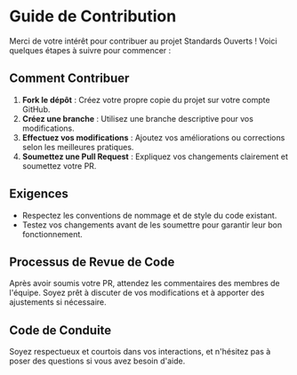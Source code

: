 # Guide de Contribution

Merci de votre intérêt pour contribuer au projet Standards Ouverts ! Voici quelques étapes à suivre pour commencer :

## Comment Contribuer
1. **Fork le dépôt** : Créez votre propre copie du projet sur votre compte GitHub.
2. **Créez une branche** : Utilisez une branche descriptive pour vos modifications.
3. **Effectuez vos modifications** : Ajoutez vos améliorations ou corrections selon les meilleures pratiques.
4. **Soumettez une Pull Request** : Expliquez vos changements clairement et soumettez votre PR.

## Exigences
- Respectez les conventions de nommage et de style du code existant.
- Testez vos changements avant de les soumettre pour garantir leur bon fonctionnement.

## Processus de Revue de Code
Après avoir soumis votre PR, attendez les commentaires des membres de l'équipe. Soyez prêt à discuter de vos modifications et à apporter des ajustements si nécessaire.

## Code de Conduite
Soyez respectueux et courtois dans vos interactions, et n'hésitez pas à poser des questions si vous avez besoin d'aide.